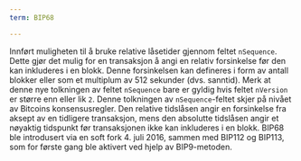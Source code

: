 ```yaml
---
term: BIP68

---
```

Innført muligheten til å bruke relative låsetider gjennom feltet `nSequence`. Dette gjør det mulig for en transaksjon å angi en relativ forsinkelse før den kan inkluderes i en blokk. Denne forsinkelsen kan defineres i form av antall blokker eller som et multiplum av 512 sekunder (dvs. sanntid). Merk at denne nye tolkningen av feltet `nSequence` bare er gyldig hvis feltet `nVersion` er større enn eller lik `2`. Denne tolkningen av `nSequence`-feltet skjer på nivået av Bitcoins konsensusregler. Den relative tidslåsen angir en forsinkelse fra aksept av en tidligere transaksjon, mens den absolutte tidslåsen angir et nøyaktig tidspunkt før transaksjonen ikke kan inkluderes i en blokk. BIP68 ble introdusert via en soft fork 4. juli 2016, sammen med BIP112 og BIP113, som for første gang ble aktivert ved hjelp av BIP9-metoden.
